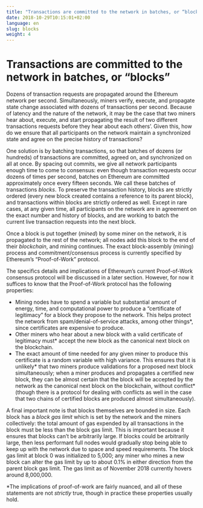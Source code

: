 ```yaml
---
title: "Transactions are committed to the network in batches, or “blocks”"
date: 2018-10-29T10:15:01+02:00
language: en
slug: blocks
weight: 4
---
```


# Transactions are committed to the network in batches, or “blocks”
Dozens of transaction requests are propagated around the Ethereum network per second. Simultaneously, miners verify, execute, and propagate state change associated with dozens of transactions per second. Because of latency and the nature of the network, it may be the case that two miners hear about, execute, and start propagating the result of two different transactions requests before they hear about each others’. Given this, how do we ensure that all participants on the network maintain a synchronized state and agree on the precise history of transactions?

One solution is by batching transactions, so that batches of dozens (or hundreds) of transactions are committed, agreed on, and synchronized on all at once. By spacing out commits, we give all network participants enough time to come to consensus: even though transaction requests occur dozens of times per second, batches on Ethereum are committed approximately once every fifteen seconds. We call these batches of transactions *blocks*. To preserve the transaction history, blocks are strictly ordered (every new block created contains a reference to its parent block), and transactions within blocks are strictly ordered as well. Except in rare cases, at any given time, all participants on the network are in agreement on the exact number and history of blocks, and are working to batch the current live transaction requests into the next block. 

Once a block is put together (*mined*) by some miner on the network, it is propagated to the rest of the network; all nodes add this block to the end of their *blockchain*, and mining continues. The exact block-assembly (mining) process and commitment/consensus process is currently specified by Ethereum’s “Proof-of-Work” protocol. 

The specifics details and implications of Ethereum’s current Proof-of-Work consensus protocol will be discussed in a later section. However, for now it suffices to know that the Proof-of-Work protocol has the following properties:

- Mining nodes have to spend a variable but substantial amount of energy, time, and computational power to produce a “certificate of legitimacy” for a block they propose to the network. This helps protect the network from spam/denial-of-service attacks, among other things*, since certificates are expensive to produce.
- Other miners who hear about a new block with a valid certificate of legitimacy must* accept the new block as the canonical next block on the blockchain.
- The exact amount of time needed for any given miner to produce this certificate is a random variable with high variance. This ensures that it is unlikely* that two miners produce validations for a proposed next block simultaneously; when a miner produces and propagates a certified new block, they can be almost certain that the block will be accepted by the network as the canonical next block on the blockchain, without conflict* (though there is a protocol for dealing with conflicts as well in the case that two chains of certified blocks are produced almost simultaneously).

A final important note is that blocks themselves are bounded in size. Each block has a *block gas limit* which is set by the network and the miners collectively: the total amount of gas expended by all transactions in the block must be less than the block gas limit. This is important because it ensures that blocks can’t be arbitrarily large. If blocks could be arbitrarily large, then less performant full nodes would gradually stop being able to keep up with the network due to space and speed requirements. The block gas limit at block 0 was initialized to 5,000; any miner who mines a new block can alter the gas limit by up to about 0.1% in either direction from the parent block gas limit. The gas limit as of November 2018 currently hovers around 8,000,000. 

*The implications of proof-of-work are fairly nuanced, and all of these statements are not *strictly* true, though in practice these properties usually hold.

